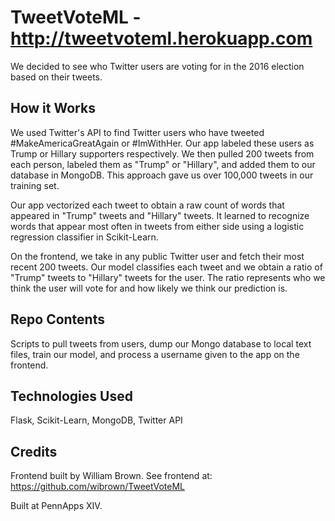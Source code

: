 # TweetVoteML - http://tweetvoteml.herokuapp.com

We decided to see who Twitter users are voting for in the 2016 election based on their tweets.

## How it Works
We used Twitter's API to find Twitter users who have tweeted #MakeAmericaGreatAgain or #ImWithHer. Our app labeled these users as Trump or Hillary supporters respectively. We then pulled 200 tweets from each person, labeled them as "Trump" or "Hillary", and added them to our database in MongoDB. This approach gave us over 100,000 tweets in our training set.

Our app vectorized each tweet to obtain a raw count of words that appeared in "Trump" tweets and "Hillary" tweets. It learned to recognize words that appear most often in tweets from either side using a logistic regression classifier in Scikit-Learn.

On the frontend, we take in any public Twitter user and fetch their most recent 200 tweets. Our model classifies each tweet and we obtain a ratio of "Trump" tweets to "Hillary" tweets for the user. The ratio represents who we think the user will vote for and how likely we think our prediction is. 

## Repo Contents
Scripts to pull tweets from users, dump our Mongo database to local text files, train our model, and process a username given to the app on the frontend.

## Technologies Used
Flask, Scikit-Learn, MongoDB, Twitter API

## Credits
Frontend built by William Brown.
See frontend at: https://github.com/wibrown/TweetVoteML

Built at PennApps XIV.
